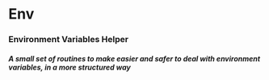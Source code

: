 # Env
### Environment Variables Helper
##### A small set of routines to make easier and safer to deal with environment variables, in a more structured way

